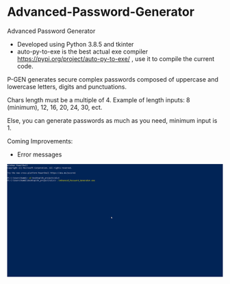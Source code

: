 # Advanced-Password-Generator
Advanced Password Generator

- Developed using Python 3.8.5 and tkinter
- auto-py-to-exe is the best actual exe compiler https://pypi.org/project/auto-py-to-exe/ , use it to compile the current code.


P-GEN generates secure complex passwords composed of uppercase and lowercase letters, digits and punctuations.

Chars length must be a multiple of 4. Example of length inputs: 8 (minimum), 12, 16, 20, 24, 30, ect.

Else, you can generate passwords as much as you need, minimum input is 1.


Coming Improvements: 

- Error messages



![p-gen.gif](https://github.com/IT-Support-L2/Advanced-Password-Generator/blob/main/pgen.gif)


